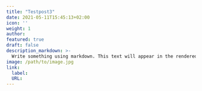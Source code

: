 ```yaml
---
title: "Testpost3"
date: 2021-05-11T15:45:13+02:00
icon: ''
weight: 1
author: 
featured: true
draft: false
description_markdown: >-
  Write something using markdown. This text will appear in the rendered page's header on list-pages and in web-search engine's results.
image: /path/to/image.jpg
link:
  label:
  URL:
---
```

